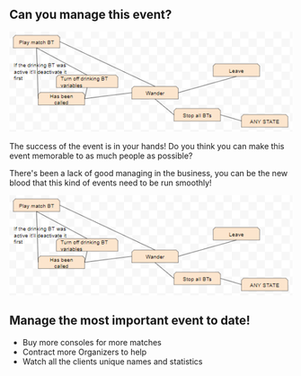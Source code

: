 <html>
<head>
<link rel="shortcut icon" type="image/x-icon" href="{{"/favicon.ico" | prepend: site.baseurl }}">
</head>
<body>
  <h2>Can you manage this event?</h2>
  	<img src="ParticipantFSM.PNG" alt="Banner-ish image">
    <p>
	The success of the event is in your hands! Do you think you can make this event memorable to as much people as possible?
	</p>
    <p>
	There's been a lack of good managing in the business, you can be the new blood that this kind of events need to be run smoothly!
	</p>
	<img src="ParticipantFSM.PNG" alt="Main image for the game">
   <h2>Manage the most important event to date!</h2>
	<ul>
		<li>Buy more consoles for more matches</li>
		<li>Contract more Organizers to help</li>
		<li>Watch all the clients unique names and statistics</li>
	</ul>
</body>
</html>
